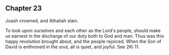 ## Chapter 23

Joash crowned, and Athaliah slain.

To look upon ourselves and each other as the Lord's people, should make us earnest in the discharge of our duty both to God and man. Thus was this happy revolution brought about, and the people rejoiced. When the Son of David is enthroned in the soul, all is quiet, and joyful. See 2Ki 11.


